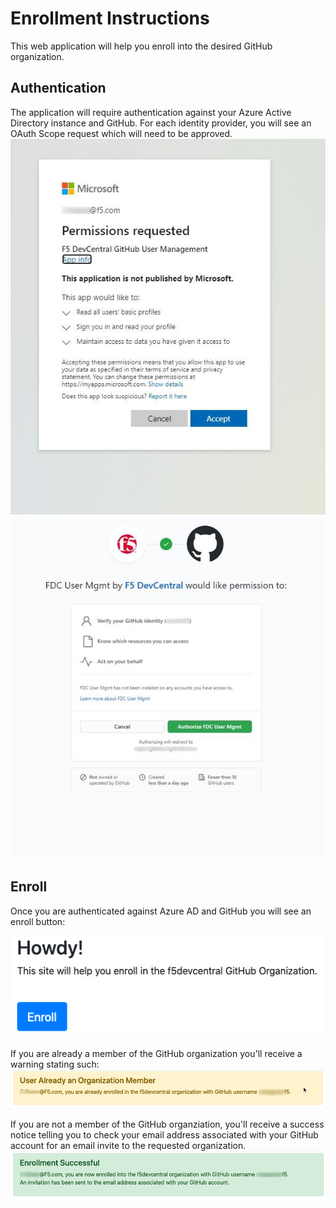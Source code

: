 # Enrollment Instructions

This web application will help you enroll into the desired GitHub organization.  

## Authentication
The application will require authentication against your Azure Active Directory instance and GitHub.  For each identity provider, you will see an OAuth Scope request which will need to be approved. 
![Azure OAuth Scope Request](images/azure_oauth.jpg)
![GitHub OAuth Scope Request](images/gh_oauth.jpg)

## Enroll
Once you are authenticated against Azure AD and GitHub you will see an enroll button:

![Enroll](images/enroll.png)

If you are already a member of the GitHub organization you'll receive a warning stating such:
![Enrollment Warning](images/already_enrolled.png)

If you are not a member of the GitHub organziation, you'll receive a success notice telling you to check your email address associated with your GitHub account for an email invite to the requested organization. 
![Enrolled](images/enrolled.png)